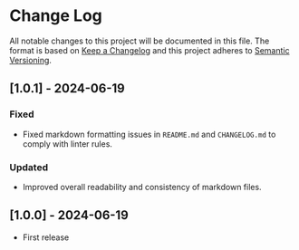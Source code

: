 # Change Log

All notable changes to this project will be documented in this file. The format
is based on [Keep a Changelog](http://keepachangelog.com/) and this project
adheres to [Semantic Versioning](http://semver.org/).

## [1.0.1] - 2024-06-19

### Fixed

- Fixed markdown formatting issues in `README.md` and `CHANGELOG.md` to comply
  with linter rules.

### Updated

- Improved overall readability and consistency of markdown files.

## [1.0.0] - 2024-06-19

- First release
